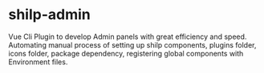# shilp-admin
Vue Cli Plugin to develop Admin panels with great efficiency and speed. Automating manual process of setting up shilp components, plugins folder, icons folder, package dependency, registering global components with Environment files.
